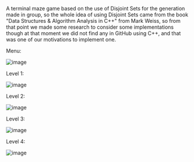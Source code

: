 A terminal maze game based on the use of Disjoint Sets for the generation made in group, so the whole idea of using Disjoint Sets came from the book "Data Structures & Algorithm Analysis in C++" from Mark Weiss, so from that point we made some research to consider some implementations though at that moment we did not find any in GitHub using C++, and that was one of our motivations to implement one.


Menu:

![image](https://github.com/IssaelR/Maze-Generator-DisjointSets/assets/92474827/68b03320-23e7-4232-b90f-3af681f41e61)


Level 1:

![image](https://github.com/IssaelR/Maze-Generator-DisjointSets/assets/92474827/34c7ace0-aef8-4268-9a9e-66a475abd6cd)

Level 2:

![image](https://github.com/IssaelR/Maze-Generator-DisjointSets/assets/92474827/fc51a7c1-18c0-4449-bd06-3c6bb6f67e07)


Level 3:

![image](https://github.com/IssaelR/Maze-Generator-DisjointSets/assets/92474827/1f87e960-8824-40cb-94da-8887d408d1bc)


Level 4:

![image](https://github.com/IssaelR/Maze-Generator-DisjointSets/assets/92474827/ee7cda2d-eada-47ce-b4cd-94f6df1ea691)
